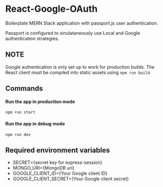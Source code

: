 # React-Google-OAuth

Boilerplate MERN Stack application with passport.js user authentication.

Passport is configured to sinulataneously use Local and Google authentication strategies.

## NOTE
Google authentication is only set up to work for production builds. The React client must be compiled into static assets using ```npm run build```.

## Commands

#### Run the app in production mode
```
npm run start
```

#### Run the app in debug mode
```
npm run dev
```

## Required environment variables
- SECRET={secret key for express-session}
- MONGO_URI={MongoDB uri}
- GOOGLE_CLIENT_ID={Your Google client ID}
- GOOGLE_CLIENT_SECRET={Your Google client secret}